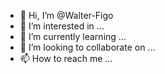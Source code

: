 - 👋 Hi, I’m @Walter-Figo
- 👀 I’m interested in ...
- 🌱 I’m currently learning ...
- 💞️ I’m looking to collaborate on ...
- 📫 How to reach me ...

<!---
Walter-Figo/Walter-Figo is a ✨ special ✨ repository because its `README.md` (this file) appears on your GitHub profile.
You can click the Preview link to take a look at your changes.
--->

